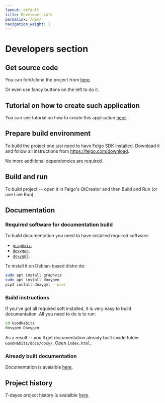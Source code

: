 ```yaml
---
layout: default
title: Developer info
permalink: /dev/
navigation_weight: 1
---
```


# Developers section

## Get source code

You can fork/clone the project from [here](https://github.com/troyane/GoodHabits).

Or even use fancy buttons on the left to do it.

## Tutorial on how to create such application

You can see tutorial on how to create this application [here](https://troyane.github.io/GoodHabits/tutorial/).

## Prepare build environment

To build the project one just need to have Felgo SDK installed. Download it and follow all instructions from https://felgo.com/download.

No more additional dependencies are required.


## Build and run

To build project -- open it in Felgo's QtCreator and then Build and Run (or use Live Run).

## Documentation

### Required software for documentation build

To build documentation you need to have installed required software: 
* [`graphviz`](https://www.graphviz.org/), 
* [`doxygen`](http://www.doxygen.nl/), 
* [`doxyqml`](https://github.com/agateau/doxyqml).

To install it on Debian-based distro do:

```bash
sudo apt install graphviz
sudo apt install doxygen
pip3 install doxyqml --user
```

### Build instructions

If you've got all required soft installed, it is very easy to build documentation. All you need to do is to run:

```bash
cd GoodHabits
dosygen Doxygen
```

As a result -- you'll get documentation already built inside folder `GoodHabits/docs/doxy/`. Open `index.html`.

### Already built documentation

Documentation is avaialble [here](https://troyane.github.io/GoodHabits/doxy/).

## Project history

7-dayes project history is avaialble [here](https://troyane.github.io/GoodHabits/blog/).
